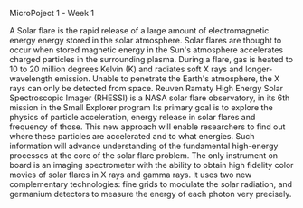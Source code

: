 MicroPoject 1 - Week 1

A Solar flare is the rapid release of a large amount of electromagnetic energy energy stored in the solar atmosphere. Solar flares are thought to occur when stored magnetic energy in the Sun's atmosphere accelerates charged particles in the surrounding plasma. During a flare, gas is heated to 10 to 20 million degrees Kelvin (K) and radiates soft X rays and longer-wavelength emission. Unable to penetrate the Earth's atmosphere, the X rays can only be detected from space. Reuven Ramaty High Energy Solar Spectroscopic Imager (RHESSI) is a NASA solar flare observatory, in its 6th mission in the Small Explorer program Its primary goal is to explore the physics of particle acceleration, energy release in solar flares and frequency of those. This new approach will enable researchers to find out where these particles are accelerated and to what energies. Such information will advance understanding of the fundamental high-energy processes at the core of the solar flare problem. The only instrument on board is an imaging spectrometer with the ability to obtain high fidelity color movies of solar flares in X rays and gamma rays. It uses two new complementary technologies: fine grids to modulate the solar radiation, and germanium detectors to measure the energy of each photon very precisely.
